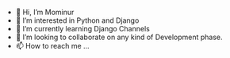 - 👋 Hi, I’m Mominur
- 👀 I’m interested in Python and Django
- 🌱 I’m currently learning Django Channels 
- 💞️ I’m looking to collaborate on any kind of Development phase. 
- 📫 How to reach me ...

<!---
mominur774/mominur774 is a ✨ special ✨ repository because its `README.md` (this file) appears on your GitHub profile.
You can click the Preview link to take a look at your changes.
--->
